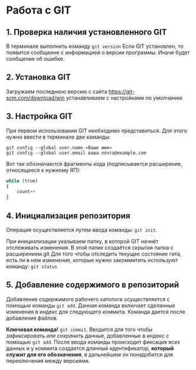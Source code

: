# Работа с GIT

## 1. Проверка наличия установленного GIT
В терминале выполнить команду `git version`
Если GIT установлен, то появится сообщеине с информацией о версии программы. Иначе будет сообщение об ошибке.

## 2. Установка GIT
Загружаем последнюю версию с сайта
https://git-scm.com/download/win
устанавливаем с наcтройками по умолчанию

## 3. Настройка GIT
При первом использовании GIT необходимо представиться. Для этого нужно ввести в терминале две каманды:
```
git config --global user.name «Ваше имя»
git config --global user.email ваша почта@example.com
```
Вот так обозначаются фрагменты кода (подписывается расширение, относящееся к нужному ЯП):

```py
while (true)
{
    count++
}
```
## 4. Инициализация репозитория
Операция осуществляется путем ввода команды: `git init`.

При инициализации указываем папку, в которой GIT начнёт отслеживать изменения. В этой папке создаётся скрытая папка с расширением.git
Для того чтобы отследить текущее состояние гита, есть ли в нем изменения, которые нужно закоммитить используют команду: `git status`
## 5. Добавление содержимого в репозиторий
Добавление содержимого рабочего католога осуществляется с помощью команды `git add`. Данная команда включает сделанные изменения в индекс для следующего коммита. Команда дается после добавления файлов.

**Ключевая команда!**
`git commit`. Вводится для того чтобы *зафиксировать или сохранить* данные, добавленные в индекс с помощью `git add`. После ввода команды происходит фиксация всех данных и у коммита создается длинный идентификатор, **который служит для его обозначения**, в дальнейшем он понадобится для переключения между версиями.
## 